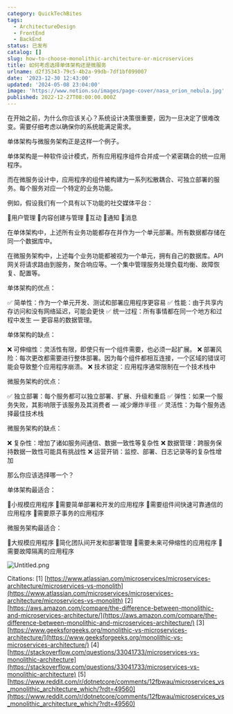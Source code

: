 ```yaml
---
category: QuickTechBites
tags:
  - ArchitectureDesign
  - FrontEnd
  - BackEnd
status: 已发布
catalog: []
slug: how-to-choose-monolithic-architecture-or-microservices
title: 如何考虑选择单体架构还是微服务
urlname: d2f35343-79c5-4b2a-99db-7df1bf099007
date: '2023-12-30 12:43:00'
updated: '2024-05-08 23:04:00'
image: 'https://www.notion.so/images/page-cover/nasa_orion_nebula.jpg'
published: 2022-12-27T08:00:00.000Z
---
```


在开始之前，为什么你应该关心？系统设计决策很重要，因为一旦决定了很难改变。需要仔细考虑以确保你的系统能满足需求。


单体架构与微服务架构正是这样一个例子。


单体架构是一种软件设计模式，所有应用程序组件合并成一个紧密耦合的统一应用程序。


而在微服务设计中，应用程序的组件被构建为一系列松散耦合、可独立部署的服务。每个服务对应一个特定的业务功能。


例如，假设我们有一个具有以下功能的社交媒体平台：


🔸用户管理
🔸内容创建与管理
🔸互动
🔸通知
🔸消息


在单体架构中，上述所有业务功能都存在并作为一个单元部署。所有数据都存储在同一个数据库中。


在微服务架构中，上述每个业务功能都被视为一个单元，拥有自己的数据库。API 网关将请求路由到服务，聚合响应等。一个集中管理服务处理负载均衡、故障恢复、配置等。


单体架构的优点：


✅ 简单性：作为一个单元开发、测试和部署应用程序更容易
✅ 性能：由于共享内存访问和没有网络延迟，可能会更快
✅ 统一过程：所有事情都在同一个地方和过程中发生 — 更容易的数据管理。


单体架构的缺点：


❌ 可伸缩性：灵活性有限，即使只有一个组件需要，也必须一起扩展。
❌ 部署风险：每次更改都需要进行整体部署。因为每个组件都相互连接，一个区域的错误可能会导致整个应用程序崩溃。
❌ 技术锁定：应用程序通常限制在一个技术栈中


微服务架构的优点：


✅ 独立部署：每个服务都可以独立部署、扩展、升级和重启
✅ 弹性：如果一个服务失败，其影响限于该服务及其消费者 — 减少爆炸半径
✅ 灵活性：为每个服务选择最佳技术栈


微服务架构的缺点：


❌ 复杂性：增加了诸如服务间通信、数据一致性等复杂性
❌ 数据管理：跨服务保持数据一致性可能具有挑战性
❌ 运营开销：监控、部署、日志记录等的复杂性增加


那么你应该选择哪一个？


单体架构最适合：


🔹小规模应用程序
🔹需要简单部署和开发的应用程序
🔹需要组件间快速可靠通信的应用程序
🔹需要原子事务的应用程序


微服务架构最适合：


🔸大规模应用程序
🔸简化团队间开发和部署管理
🔸需要未来可伸缩性的应用程序
🔸需要故障隔离的应用程序


![Untitled.png](https://prod-files-secure.s3.us-west-2.amazonaws.com/5d24fe63-e567-4804-86f9-9fdc62e13082/8d149051-cc00-4198-a3d7-e00805eb8f9e/Untitled.png?X-Amz-Algorithm=AWS4-HMAC-SHA256&X-Amz-Content-Sha256=UNSIGNED-PAYLOAD&X-Amz-Credential=ASIAZI2LB466Z6VQIUMB%2F20250223%2Fus-west-2%2Fs3%2Faws4_request&X-Amz-Date=20250223T053611Z&X-Amz-Expires=3600&X-Amz-Security-Token=IQoJb3JpZ2luX2VjENX%2F%2F%2F%2F%2F%2F%2F%2F%2F%2FwEaCXVzLXdlc3QtMiJHMEUCIFP1CxGMGnKWUc%2Bej5fdZDdrHzFIQTsoQIfR%2Fg7%2BqpnEAiEAnqpAlsMYJCHizOQDNaYAEFxTFP3UyaUnCfIUr986h40qiAQI%2Fv%2F%2F%2F%2F%2F%2F%2F%2F%2F%2FARAAGgw2Mzc0MjMxODM4MDUiDBkf%2BXcOWpn7lmhe6yrcAxJZ4ozcNrTYr0F%2BrefmWrdECJuraNSMwUpyeyqd1QB5qBJBvkLNpEGgAx7AKxz3%2FdDPmZXGWln6qRuttyREPPPynvfOPI%2Bl%2FimMinzbrezrZzwOQkxWuKGeNOGk4ToS1nzsWflK8Bw0GiekNhmnVNO6SG4q67duWHTmOskUK3lOHML01PsVvpBK75M82u%2B9buRJ83I4pPrmpcueX1ZmrVwYW7fXIZmcHphEkHauoTtMfUpS%2Fule0ukp2KTX2Ob6JGSsdVSC%2FwLGDmPPEeuMdZM9lnosWwoz1cpGPSPvbUw4C0Ze4RmTDpkeSqehG5OUsQiU%2F1yvC9%2FZX8071WI0qfUPN%2FJIAxUiGRvGEwOALgi8oh8a4HqYuynhwlV57CPBlef7gJhR6Dryg5KbUF0rLLsIaleGPc675vw99aRZApuqbFfqkwk2a5rcaZMowTNcWOAnQI9bPwm25zZzPsc5C2QPFEBaLjA5Cc82SAo1FYt0pRvVrrDTK%2FChfGKpeSoJcdojfFuSMaWu1S4gqLva2p04la7FDG5IbrBZh%2FfuzPUrE5ytBtlPidkwkUPWMS%2B1VcLmeuuskhAGIXX7u3l8yL0xNO%2BAd49VQGnT6ja4yrdoWeH4w2AiDXvISSgtMKXM6r0GOqUBs6CEPv8k7E79tWwj7XiUD3fcKVu4MxFZoykWuFOoc3xb%2FAL7prruMsUfa26AazhD23XS%2By69V1lAN5X8qClK%2FnI%2FG2lLdA9wGZyT3eEVtZxi9JdI1m7biGK%2BREsn9Y2EFGmN76TLr83pt3JyeHs7A71AgxPDgiIEtfeJH132Vkj%2BoK1NjxRWlznFgk%2BOi3Seo%2BT2WO8Bnb0GvRmNu2dw2dq8TKJk&X-Amz-Signature=405baebb65da8af32bed8cfc9e538de8753aacd06887b54c2e3d9bd197c334f9&X-Amz-SignedHeaders=host&x-id=GetObject)


Citations:
[1] [https://www.atlassian.com/microservices/microservices-architecture/microservices-vs-monolith](https://www.atlassian.com/microservices/microservices-architecture/microservices-vs-monolith)
[2] [https://aws.amazon.com/compare/the-difference-between-monolithic-and-microservices-architecture/](https://aws.amazon.com/compare/the-difference-between-monolithic-and-microservices-architecture/)
[3] [https://www.geeksforgeeks.org/monolithic-vs-microservices-architecture/](https://www.geeksforgeeks.org/monolithic-vs-microservices-architecture/)
[4] [https://stackoverflow.com/questions/33041733/microservices-vs-monolithic-architecture](https://stackoverflow.com/questions/33041733/microservices-vs-monolithic-architecture)
[5] [https://www.reddit.com/r/dotnetcore/comments/12fbwau/microservices_vs_monolithic_architecture_which/?rdt=49560](https://www.reddit.com/r/dotnetcore/comments/12fbwau/microservices_vs_monolithic_architecture_which/?rdt=49560)

